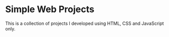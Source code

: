 # Simple Web Projects
This is a collection of projects I developed using HTML, CSS and JavaScript only.